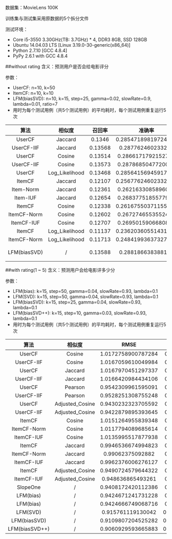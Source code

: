数据集：MovieLens 100K

训练集与测试集采用原数据的5个拆分文件

测试环境：

- Core i5-3550 3.30GHz(TB: 3.7GHz) * 4, DDR3 8GB, SSD 128GB
- Ubuntu 14.04.03 LTS [Linux 3.19.0-30-generic(x86_64)]
- Python 2.7.10 [GCC 4.8.4]
- PyPy 2.6.1 with GCC 4.8.4

##without rating
含义：预测用户是否会给电影评分

参数：

- UserCF: n=10, k=50
- ItemCF: n=10, k=10
- LFM(biasSVD): n=10, k=15, step=25, gamma=0.02, slowRate=0.9, lambda=0.01, ratio=7
- 用时为每个测试用例（共5个测试用例）的平均耗时，每个测试用例重复运行5次

算法|相似度|召回率|准确率|覆盖率|流行度|用时|解释器
:-:|:-:|:-:|:-:|:-:|:-:|:-:|:-:
UserCF|Jaccard|0.1346|0.28547189819724283|0.16469003108639324|5.515454460730635|00:02.629789|PyPy
UserCF-IIF|Jaccard|0.13568|0.287762460233298|0.16856400713179281|5.504287115977408|00:02.908596|PyPy
UserCF|Cosine|0.13514|0.2866171792152704|0.16602730959141065|5.507541117175693|00:02.725791|PyPy
UserCF-IIF|Cosine|0.13573|0.2878685047720042|0.1711167689292031|5.492427406007954|00:03.194718|PyPy
UserCF|Log_Likelihood|0.13468|0.28564156945917285|0.16929858711102133|5.501580031397434|00:03.059164|PyPy
ItemCF|Jaccard|0.12107|0.25677624602332977|0.17268653785486163|5.466674083570759|00:03.532275|PyPy
Item-Norm|Jaccard|0.12361|0.2621633085896076|0.20599335382128695|5.390468911244056|00:03.772116|PyPy
Item-IUF|Jaccard|0.12654|0.2683775185577943|0.1625178525221805|5.49371904222896|00:03.953513|PyPy
ItemCF|Cosine|0.12338|0.26167550371155884|0.16324410085177427|5.486000500415485|00:03.446878|PyPy
ItemCF-Norm|Cosine|0.12602|0.2672746553552492|0.18116541895738295|5.457210585853142|00:03.512993|PyPy
ItemCF-IUF|Cosine|0.12707|0.2695015906680806|0.15258763562635358|5.527588437593622|00:03.901093|PyPy
ItemCF|Log_Likelihood|0.11137|0.23620360551431605|0.16335171754981087|5.29807314048841|00:04.131121|PyPy
ItemCF-Norm|Log_Likelihood|0.11713|0.24841993637327678|0.19460464629923044|5.225886347615308|00:04.038859|PyPy
LFM(biasSVD)|/|0.13588|0.288186638388123|0.1854063828128046|5.476896647332456|04:15.793009(未取平均)|Python

##with rating(1 ~ 5)
含义：预测用户会给电影评多少分

参数：

- LFM(bias): k=15, step=50, gamma=0.04, slowRate=0.93, lambda=0.1
- LFM(SVD): k=15, step=50, gamma=0.04, slowRate=0.93, lambda=0.1
- LFM(biasSVD): k=15, step=25, gamma=0.04, slowRate=0.93, lambda=0.1
- LFM(biasSVD++): k=15, step=10, gamma=0.03, slowRate=0.93, lambda=0.1
- 用时为每个测试用例（共5个测试用例）的平均耗时，每个测试用例重复运行5次

算法|相似度|RMSE|MAE|用时|解释器
:-:|:-:|:-:|:-:|:-:|:-:
UserCF|Cosine|1.0172758900787284|0.8109225021493989|00:07.241509|PyPy
UserCF-IIF|Cosine|1.0167059610049984|0.8104586495073878|00:07.083491|PyPy
UserCF|Jaccard|1.0167970451297337|0.8106029634449998|00:06.139426|PyPy
UserCF-IIF|Jaccard|1.0166420984434106|0.8105408206584954|00:06.755917|PyPy
UserCF|Pearson|0.9542309961595091|0.7524638886803021|00:16.043459|PyPy
UserCF-IIF|Pearson|0.9528251308755248|0.7511555971112605|00:16.572740|PyPy
UserCF|Adjusted_Cosine|0.9430232323705592|0.7421124354423287|00:06.243178|PyPy
UserCF-IIF|Adjusted_Cosine|0.9422879895393645|0.7414049596098258|00:06.790880|PyPy
ItemCF|Cosine|1.0151264955839348|0.8077766740052722|00:10.959310|PyPy
ItemCF-Norm|Cosine|1.0117794089685614|0.8076235067994973|00:10.978532|PyPy
ItemCF-IUF|Cosine|1.0135995517877938|0.8063284591077498|00:11.819539|PyPy
ItemCF|Jaccard|0.9946536674994823|0.7896732824248396|00:11.046240|PyPy
ItemCF-Norm|Jaccard|0.99062375092882|0.7899222692837382|00:10.784878|PyPy
ItemCF-IUF|Jaccard|0.9962376006276127|0.7914125774952219|00:11.369615|PyPy
ItemCF|Adjusted_Cosine|0.9490724579644322|0.7449194627796402|00:11.245976|PyPy
ItemCF-IUF|Adjusted_Cosine|0.948636865493261|0.7447154125865623|00:11.719788|PyPy
SlopeOne|/|0.9408172420112386|0.7408973394201296|00:18.788196|PyPy
LFM(bias)|/|0.9424671241731228|0.7464978669127993|00:00.647528|PyPy
LFM(bias)|/|0.9424666749068716|0.7465070124085187|00:06.587187|Python
LFM(SVD)|/|0.915761119130042|0.72548641912354772|01:24.942232|Python
LFM(biasSVD)|/|0.9109807204525282|0.71893670359218576|00:54.473649|Python
LFM(biasSVD++)|/|0.9060929593665883|0.71313015069719998|00:40.691610|Python
